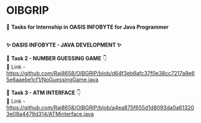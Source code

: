 # OIBGRIP
🎯 **Tasks for Internship in OASIS INFOBYTE  for Java Programmer**  
<br />

   **✨ OASIS INFOBYTE - JAVA DEVELOPMENT  ✨**
<br />
<br />
🚀  **Task 2 - NUMBER GUESSING GAME** 👇
<br>
🔗 Link - https://github.com/Raj8658/OIBGRIP/blob/d64f3eb6afc37f0e38cc7217a9e65e6aaebe1cf1/NoGuessingGame.java
<br />
<br />
🚀  **Task 3 - ATM INTERFACE** 👇
<br />
🔗 Link - https://github.com/Raj8658/OIBGRIP/blob/a4ea875f655d1d8093da0a613203e08a4479d314/ATMinterface.java
